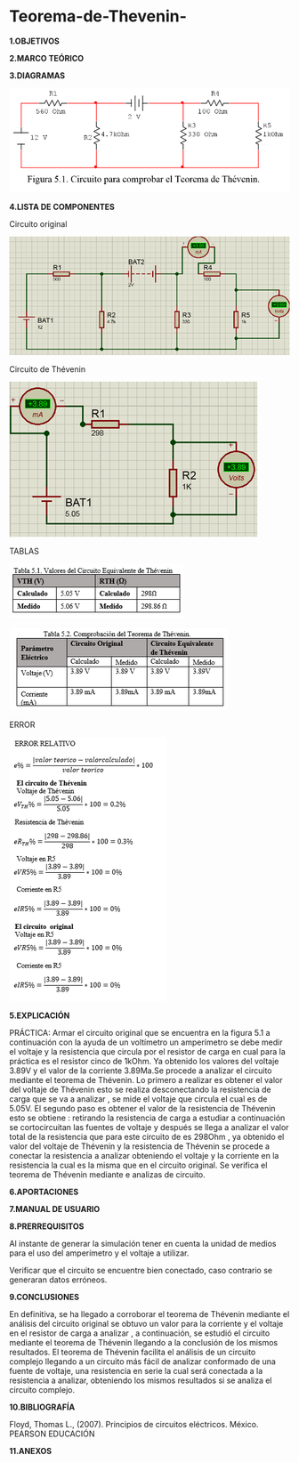 # Teorema-de-Thevenin-
**1.OBJETIVOS**

**2.MARCO TEÓRICO**

**3.DIAGRAMAS**

![circuito](https://github.com/Katherine01-Arevalo/Teorema-de-Thevenin-/blob/main/img/circuito%20L5.png)

**4.LISTA DE COMPONENTES**

Circuito original 

![circuitooriginal](https://github.com/Katherine01-Arevalo/Teorema-de-Thevenin-/blob/main/img/simulacion%20origina%C2%B4l.png)

Circuito de Thévenin 

![circuito t](https://github.com/Katherine01-Arevalo/Teorema-de-Thevenin-/blob/main/img/simulacion%205.png)

TABLAS 

![TABLA1](https://github.com/Katherine01-Arevalo/Teorema-de-Thevenin-/blob/main/img/tabla1.png)

![TABLA2](https://github.com/Katherine01-Arevalo/Teorema-de-Thevenin-/blob/main/img/tabla2.png)

ERROR 

![ERROR](https://github.com/Katherine01-Arevalo/Teorema-de-Thevenin-/blob/main/img/errores%20L5.png)


**5.EXPLICACIÓN**

PRÁCTICA:
Armar el circuito original que se encuentra en la figura 5.1 a continuación con la ayuda de un voltímetro un amperímetro se  debe medir el voltaje y la resistencia que circula por el resistor de carga  en cual para la práctica es el resistor cinco de 1kOhm. Ya obtenido los valores del voltaje 3.89V y el valor de la corriente 3.89Ma.Se  procede a analizar el circuito mediante el teorema de Thévenin.
Lo primero a realizar es obtener el valor  del voltaje de Thévenin esto se realiza desconectando la resistencia de carga que se va a analizar , se mide el voltaje que circula el cual es de 5.05V. El segundo paso es obtener el valor de la resistencia de Thévenin esto se obtiene  : retirando la resistencia de carga a estudiar a continuación se cortocircuitan las fuentes de voltaje y después se llega a analizar el valor total de la resistencia que para este circuito de es 298Ohm ,  ya obtenido el valor del voltaje de Thévenin y la resistencia de Thévenin se procede a conectar  la resistencia a analizar  obteniendo el voltaje y la corriente en  la resistencia la cual es la misma que en el circuito original.
Se verifica el teorema de Thévenin   mediante e analizas de circuito.

**6.APORTACIONES**

**7.MANUAL DE USUARIO**

**8.PRERREQUISITOS**

Al instante de generar la simulación tener en cuenta la unidad de medios para el uso del amperímetro y el voltaje a utilizar.

Verificar que el circuito se encuentre bien conectado, caso contrario se generaran datos erróneos.

**9.CONCLUSIONES**

En definitiva, se  ha llegado a corroborar  el teorema de Thévenin mediante el análisis del circuito original se obtuvo un valor para la corriente y el voltaje en el resistor de carga a analizar , a continuación, se  estudió el circuito mediante el teorema de Thévenin llegando a la conclusión de los mismos resultados.
El teorema de Thévenin facilita el análisis de un circuito complejo llegando a un circuito más fácil de analizar conformado de una fuente de voltaje, una resistencia en serie la cual será conectada a la resistencia a analizar, obteniendo los mismos resultados si se analiza el circuito complejo.

**10.BIBLIOGRAFÍA**

Floyd, Thomas L., (2007). Principios de circuitos eléctricos. México. PEARSON EDUCACIÓN

**11.ANEXOS**
